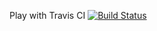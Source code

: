 Play with Travis CI
[![Build Status](https://travis-ci.org/isaidashev/play-with-travis.svg?branch=master)](https://travis-ci.org/isaidashev/play-with-travis)
